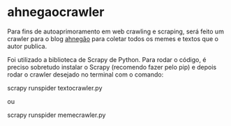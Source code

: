 # ahnegaocrawler
Para fins de autoaprimoramento em web crawling e scraping, será feito um crawler para o blog [ahnegão](https://www.ahnegao.com.br/) para coletar todos os memes e textos que o autor publica.

Foi utilizado a biblioteca de Scrapy de Python. Para rodar o código, é preciso sobretudo instalar o Scrapy (recomendo fazer pelo pip) 
e depois rodar o crawler desejado no terminal com o comando: 

scrapy runspider textocrawler.py

ou

scrapy runspider memecrawler.py

